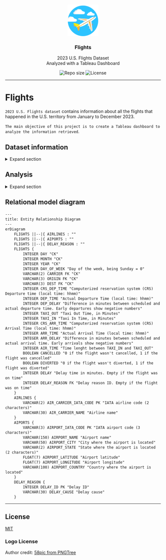 <p align="center">
  <img src="media/flights-logo.png" width="100" alt="Repository logo" />
</p>
<h3 align="center">Flights</h3>
<p align="center">2023 U.S. Flights Dataset <br> Analyzed with a Tableau Dashboard<p>
<p align="center">
    <img src="https://img.shields.io/github/repo-size/lhbelfanti/flights?label=Repo%20size" alt="Repo size" />
    <img src="https://img.shields.io/github/license/lhbelfanti/flights?label=License" alt="License" />
</p>

---

# Flights
`2023 U.S. Flights dataset` contains information about all the flights that happened in the U.S. territory from January to December 2023.

`The main objective of this project is to create a Tableau dashboard to analyze the information retrieved`.

## Dataset information
<details>
  <summary>Expand section</summary>
  
The dataset is composed by 4 different subsets (CSV formatted files):
- `airlines`: Contains all the information about the airlines that flew during the 2023 between two airports in the U.S. territory.
- `airports`: All the U.S. commercial airports during the 2023
- `delay_reasons`: Specifies the different types of delay that the flights suffered during the January-December 2023 period
- `flights`: The information about each flight. For example: flight time, expected departure and arrive time vs real departure and arrive time, delay information, cancelled or diverted flight, etc.


### Where was the dataset information obtained from?
The [Bureau of Transportation Statistics of the government of the United States](https://www.transtats.bts.gov/DL_SelectFields.aspx?gnoyr_VQ=FGJ&QO_fu146_anzr=b0-gvzr), has a lot of information that could be used to create our own dataset.

I retrieved the information of the subsets `flights`, `airports` and `airlines` from that page. You can find them inside the [raw folder](./src/data/raw) of this repository.

The `delay_reasons subset` was created from the `flights subset`, after analyzing the 3 subsets.
</details>

## Analysis
<details>
  <summary>Expand section</summary>
<br/>

**Step 1:**

- Run a dataset profiling. `ydata_profiling` was used to achieve this task and obtain valuable information about the different subsets.
  - The script to run that process is [create_profiling.py](./src/data/create_profiling.py)
<br/>
<br/>

**Step 2:**

With the information retrieved and with the objective of "creating a Tableau Dashboard" in mind, the next step was to remove the unnecessary data. 
- This part is the most important because that data will be then converted into information with the visualization of the Dashboard, and there was a lot of things that were not necessary or the format was not the one I needed.
- Imported the airlines and airports datasets into a Google Sheets document, and using the script [inspect_flights_subset.py](./src/data/inspect_flights_subset.py), I completed the subsets, adding the missing airlines and airports.
<br/>
<br/>

**Step 3:**

Lastly but not less important, the `flights subset` was cleaned up.
- Imported a sample of the January CSV, analyzed which columns added value to the future Tableau Dashboard, and which of them should be renamed, deleted or transformed.
- Expanded the `FL_DATE` column into 3 columns `DAY`, `MONTH` and `YEAR` (I could have download that data directly from the `bts.gov` page but as each download took a lot of time and I had that information in another column, I decided not to do that, and use the one I had to obtain the same result), and removed the hour because it was always 12:00:00
- Removed the unnecessary columns
- Created the `delay_reasons subset` to reduce the information of delays to 2 columns instead of 5 (in the `flights subset`). 
- Created the script [clean_flights_subset.py](./src/data/clean_flights_subset.py) to do this whole process


After all this analysis, the new subsets were created in the ['processed' folder](./src/data/processed).


This process helped me to reduce the `flights subset` size in MB, to the half.
</details>

## Relational model diagram

```mermaid
---
title: Entity Relationship Diagram
---
erDiagram
    FLIGHTS ||--|{ AIRLINES : ""
    FLIGHTS ||--|{ AIPORTS : ""
    FLIGHTS ||--|{ DELAY_REASON : ""
    FLIGHTS {
        INTEGER DAY "CK"  
        INTEGER MONTH "CK"       
        INTEGER YEAR "CK" 
        INTEGER DAY_OF_WEEK "Day of the week, being Sunday = 0"
        VARCHAR(2) CARRIER FK "CK"  
        VARCHAR(3) ORIGIN FK "CK"  
        VARCHAR(3) DEST FK "CK"     
        INTEGER CRS_DEP_TIME "Computerized reservation system (CRS) Departure time (local time: hhmm)"
        INTEGER DEP_TIME "Actual Departure Time (local time: hhmm)"
        INTEGER DEP_DELAY "Difference in minutes between scheduled and actual departure time. Early departures show negative numbers"
        INTEGER TAXI_OUT "Taxi Out Time, in Minutes"   
        INTEGER TAXI_IN "Taxi In Time, in Minutes"
        INTEGER CRS_ARR_TIME "Computerized reservation system (CRS) Arrival Time (local time: hhmm)"
        INTEGER ARR_TIME "Actual Arrival Time (local time: hhmm)"
        INTEGER ARR_DELAY "Difference in minutes between scheduled and actual arrival time. Early arrivals show negative numbers" 
        INTEGER AIR_TIME "Time lenght between TAXI_IN and TAXI_OUT"  
        BOOLEAN CANCELLED "0 if the flight wasn't cancelled, 1 if the flight was cancelled"  
        BOOLEAN DIVERTED "0 if the flight wasn't diverted, 1 if the flight was diverted"    
        INTEGER DELAY "Delay time in minutes. Empty if the flight was on time"       
        INTEGER DELAY_REASON FK "Delay reason ID. Empty if the flight was on time"
    }
    AIRLINES {
        VARCHAR(2) AIR_CARRIER_IATA_CODE PK "IATA airline code (2 characters)"
        VARCHAR(30) AIR_CARRIER_NAME "Airline name"
    }
    AIPORTS {
        VARCHAR(3) AIRPORT_IATA_CODE PK "IATA airport code (3 characters)"
        VARCHAR(150) AIRPORT_NAME "Airport name"
        VARCHAR(50) AIRPORT_CITY "City where the airport is located"
        VARCHAR(2) AIRPORT_STATE "State where the airport is located (2 characters)"
        FLOAT(7) AIRPORT_LATITUDE "Airport latitude"
        FLOAT(7) AIRPORT_LONGITUDE "Airport longitude"
        VARCHAR(100) AIRPORT_COUNTRY "Country where the airport is located"
    }
    DELAY_REASON {
        INTEGER DELAY_ID PK "Delay ID"
        VARCHAR(30) DELAY_CAUSE "Delay cause"
    }
```


---
## License
[MIT](https://choosealicense.com/licenses/mit/)


### Logo License
Author credit: [58pic from PNGTree](https://pngtree.com/freepng/cartoon-airplane-vector_4364890.html?share=3?sol=downref&id=bef)
